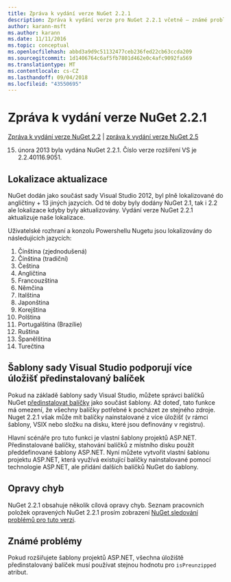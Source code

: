 ```yaml
---
title: Zpráva k vydání verze NuGet 2.2.1
description: Zpráva k vydání verze pro NuGet 2.2.1 včetně – známé problémy, opravy chyb, nové funkce a chcete.
author: karann-msft
ms.author: karann
ms.date: 11/11/2016
ms.topic: conceptual
ms.openlocfilehash: abbd3a9d9c51132477ceb236fed22cb63ccda209
ms.sourcegitcommit: 1d1406764c6af5fb7801d462e0c4afc9092fa569
ms.translationtype: MT
ms.contentlocale: cs-CZ
ms.lasthandoff: 09/04/2018
ms.locfileid: "43550695"
---
```

# <a name="nuget-221-release-notes"></a>Zpráva k vydání verze NuGet 2.2.1

[Zpráva k vydání verze NuGet 2.2](../release-notes/nuget-2.2.md) | [zpráva k vydání verze NuGet 2.5](../release-notes/nuget-2.5.md)

15. února 2013 byla vydána NuGet 2.2.1.  Číslo verze rozšíření VS je 2.2.40116.9051.

## <a name="localization-refresh"></a>Lokalizace aktualizace
NuGet dodán jako součást sady Visual Studio 2012, byl plně lokalizované do angličtiny + 13 jiných jazycích.  Od té doby byly dodány NuGet 2.1, tak i 2.2 ale lokalizace kdyby byly aktualizovány.  Vydání verze NuGet 2.2.1 aktualizuje naše lokalizace.

Uživatelské rozhraní a konzolu Powershellu Nugetu jsou lokalizovány do následujících jazycích:

1. Čínština (zjednodušená)
1. Čínština (tradiční)
1. Čeština
1. Angličtina
1. Francouzština
1. Němčina
1. Italština
1. Japonština
1. Korejština
1. Polština
1. Portugalština (Brazílie)
1. Ruština
1. Španělština
1. Turečtina

## <a name="visual-studio-templates-support-multiple-preinstalled-package-repositories"></a>Šablony sady Visual Studio podporují více úložišť předinstalovaný balíček
Pokud na základě šablony sady Visual Studio, můžete správci balíčků NuGet [předinstalovat balíčky](../visual-studio-extensibility/visual-studio-templates.md) jako součást šablony.  Až doteď, tato funkce má omezení, že všechny balíčky potřebné k pocházet ze stejného zdroje.  Nuget 2.2.1 však může mít balíčky nainstalované z více úložišť (v rámci šablony, VSIX nebo složku na disku, které jsou definovány v registru).

Hlavní scénáře pro tuto funkci je vlastní šablony projektů ASP.NET.  Předinstalované balíčky, stahování balíčků z místního disku použít předdefinované šablony ASP.NET.  Nyní můžete vytvořit vlastní šablonu projektu ASP.NET, která využívá existující balíčky nainstalované pomocí technologie ASP.NET, ale přidání dalších balíčků NuGet do šablony.

## <a name="bug-fixes"></a>Opravy chyb
NuGet 2.2.1 obsahuje několik cílová opravy chyb. Seznam pracovních položek opravených NuGet 2.2.1 prosím zobrazení [NuGet sledování problémů pro tuto verzi](http://nuget.codeplex.com/workitem/list/advanced?keyword=&status=Closed&type=All&priority=All&release=NuGet%202.2.1&assignedTo=All&component=All&sortField=LastUpdatedDate&sortDirection=Descending&page=0).


## <a name="known-issues"></a>Známé problémy

Pokud rozšiřujete šablony projektů ASP.NET, všechna úložiště předinstalovaný balíček musí používat stejnou hodnotu pro `isPreunzipped` atribut.
